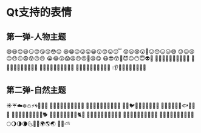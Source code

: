 # Qt支持的表情

## 第一弹-人物主题

😄😆😊😃😏😍😘😚😳😌
😆😁😉😜😝😀😗😙😛😴
😟😦😧😮😬😕😯😑😒😅
😓😥😩😔😞😖😨😰😣😢
😭😂😲😱😫😠😡😤😪😋
😷😎😵👿😈😐😶😇👽💛
💙💜💚💔💆💇💅👦👧👩
👨👶👵👴👱👲👳👷👮👼
👸😺😸😻😽😼🙀😿😹😾
👹👺🙈🙉🙊💂💀🐾👄💋
💧👂👀👃👅💌👤👥💬💭

## 第二弹-自然主题

☀️☔️☁️❄️⛄️⚡️🌀🌁🌊🐱
🐶🐭🐹🐰🐺🐸🐯🐨🐻🐷
🐽🐮🐗🐵🐒🐴🐎🐫🐑🐘
🐼🐍🐦🐤🐥🐣🐔🐧🐢🐛
🐝🐜🐞🐌🐙🐠🐟🐳🐋🐬
🐄🐏🐀🐃🐅🐇🐉🐐🐓🐕
🐖🐁🐂🐲🐡🐊🐪🐆🐈🐩
🐾💐🌸🌷🍀🌹🌻🌺🍁🍃
🍂🌿🍄🌵🌴🌲🌳🌰🌱🌼
🌾🐚🌐🌞🌝🌚🌑🌒🌓🌔
🌕🌖🌗🌘🌜🌛🌙🌍🌎🌏
🌋🌌⛅️
